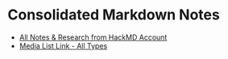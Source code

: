 # Consolidated Markdown Notes

- [All Notes & Research from HackMD Account](https://hackmd.io/Xn_ZlFAIRKCu-GCgAHWUjg?view)
- [Media List Link - All Types](papers/notes/Media%List.md)
